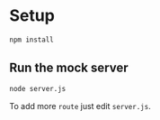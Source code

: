 # Setup

```sh
npm install
```

## Run the mock server

```sh
node server.js
```

To add more `route` just edit `server.js`.
